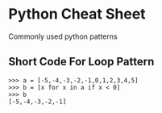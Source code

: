 # Python Cheat Sheet
Commonly used python patterns

## Short Code For Loop Pattern
```
>>> a = [-5,-4,-3,-2,-1,0,1,2,3,4,5]
>>> b = [x for x in a if x < 0]
>>> b
[-5,-4,-3,-2,-1]
```
